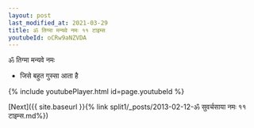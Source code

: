 ```yaml
---
layout: post
last_modified_at: 2021-03-29
title: ॐ तिग्मा मन्यवे नमः ११ टाइम्स
youtubeId: oCRw9aNZVDA
---
```

 
 
 ॐ तिग्मा मन्यवे नमः  
 
 -  जिसे बहुत गुस्सा आता है 
 
  
 
  
 
 
 
 
 
 


{% include youtubePlayer.html id=page.youtubeId %}
 
[Next]({{ site.baseurl }}{% link  split1/_posts/2013-02-12-ॐ सुवर्चसाया नमः ११ टाइम्स.md%})
 
